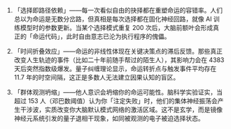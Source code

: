 1. 「选择即路径依赖」——每一次看似自由的抉择都在重塑命运的容错率。人们总以为命运是无数分岔路，但真相是每次选择都在固化神经回路，就像 AI 训练模型时的参数更新。当某个选择模式重复 200 次后，大脑前额叶会形成真正的「命运代码」，此时自由意志已沦为执行程序的傀儡。

2. 「时间折叠效应」——命运的非线性体现在关键决策点的滞后反馈。那些真正改变人生轨迹的事件（比如二十年前随手帮过的陌生人），其影响力会在 4383 天后突然指数级爆发。量子纠缠理论显示，命运转折点与触发事件平均存在 11.7 年的时空间隔，这正是多数人无法建立因果认知的盲区。

3. 「群体观测坍缩」——他人意识会坍缩你的命运可能性。脑科学实验证实，当超过 153 人（邓巴数阈值）认为你「注定失败」时，他们的集体神经振荡会产生干涉波，实质改变你大脑默认模式网络的激活区域。这不是玄学，而是镜像神经元系统引发的量子退相干现象，如同被观测的电子被迫选择状态。
